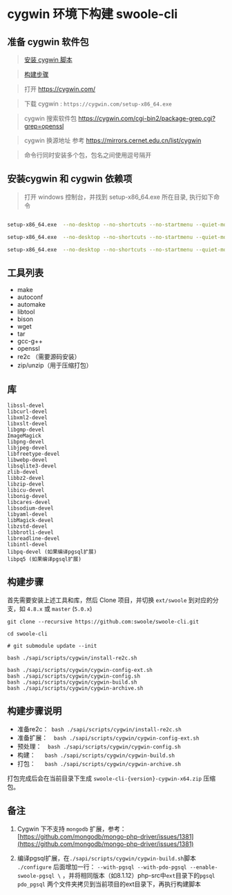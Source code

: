 # cygwin 环境下构建 swoole-cli

## 准备 cygwin 软件包

> [安装 cygwin 脚本](/sapi/scripts/cygwin/install-cygwin.sh)

> [ 构建步骤 ](/sapi/scripts/cygwin/README.md)

> 打开 https://cygwin.com/

> 下载 cygwin : `https://cygwin.com/setup-x86_64.exe`

> cygwin 搜索软件包 https://cygwin.com/cgi-bin2/package-grep.cgi?grep=openssl

> cygwin 换源地址 参考 https://mirrors.cernet.edu.cn/list/cygwin

> 命令行同时安装多个包，包名之间使用逗号隔开

## 安装cygwin 和 cygwin 依赖项

> 打开 windows 控制台，并找到 setup-x86_64.exe 所在目录, 执行如下命令

```bash

setup-x86_64.exe  --no-desktop --no-shortcuts --no-startmenu --quiet-mode --disable-buggy-antivirus    --site  https://mirrors.ustc.edu.cn/cygwin/ --packages make,git,curl,wget,tar,libtool,bison,gcc-g++,autoconf,automake,openssl,libpcre2-devel,libssl-devel,libcurl-devel,libxml2-devel,libxslt-devel,libgmp-devel,ImageMagick,libpng-devel,libjpeg-devel,libfreetype-devel,libwebp-devel,libsqlite3-devel,zlib-devel,libbz2-devel,liblz4-devel,liblzma-devel,libzip-devel,libicu-devel,libonig-devel,libcares-devel,libsodium-devel,libyaml-devel,libMagick-devel,libzstd-devel,libbrotli-devel,libreadline-devel,libintl-devel,libpq-devel,libssh2-devel,libidn2-devel,gettext-devel,coreutils,openssl-devel

setup-x86_64.exe  --no-desktop --no-shortcuts --no-startmenu --quiet-mode --disable-buggy-antivirus    --site  https://mirrors.ustc.edu.cn/cygwin/ --packages zip unzip

setup-x86_64.exe  --no-desktop --no-shortcuts --no-startmenu --quiet-mode --disable-buggy-antivirus    --site  https://mirrors.ustc.edu.cn/cygwin/ --packages libpq5 libpq-devel

```

工具列表
----

- make
- autoconf
- automake
- libtool
- bison
- wget
- tar
- gcc-g++
- openssl
- re2c （需要源码安装）
- zip/unzip（用于压缩打包）

库
----

```
libssl-devel
libcurl-devel
libxml2-devel
libxslt-devel
libgmp-devel
ImageMagick
libpng-devel
libjpeg-devel
libfreetype-devel
libwebp-devel
libsqlite3-devel
zlib-devel
libbz2-devel
libzip-devel
libicu-devel
libonig-devel
libcares-devel
libsodium-devel
libyaml-devel
libMagick-devel
libzstd-devel
libbrotli-devel
libreadline-devel
libintl-devel
libpq-devel (如果编译pgsql扩展)
libpq5 (如果编译pgsql扩展)
```

构建步骤
------
首先需要安装上述工具和库，然后 Clone 项目，并切换 `ext/swoole`
到对应的分支，如 `4.8.x` 或 `master` (`5.0.x`)

```shell
git clone --recursive https://github.com:swoole/swoole-cli.git

cd swoole-cli

# git submodule update --init

bash ./sapi/scripts/cygwin/install-re2c.sh

bash ./sapi/scripts/cygwin/cygwin-config-ext.sh
bash ./sapi/scripts/cygwin/cygwin-config.sh
bash ./sapi/scripts/cygwin/cygwin-build.sh
bash ./sapi/scripts/cygwin/cygwin-archive.sh

```

构建步骤说明
----

- 准备re2c：` bash ./sapi/scripts/cygwin/install-re2c.sh`
- 准备扩展：`  bash ./sapi/scripts/cygwin/cygwin-config-ext.sh`
- 预处理：`  bash ./sapi/scripts/cygwin/cygwin-config.sh`
- 构建：`   bash ./sapi/scripts/cygwin/cygwin-build.sh`
- 打包：`   bash ./sapi/scripts/cygwin/cygwin-archive.sh`

打包完成后会在当前目录下生成 `swoole-cli-{version}-cygwin-x64.zip` 压缩包。

备注
----

1. Cygwin 下不支持 `mongodb`
   扩展，参考：[https://github.com/mongodb/mongo-php-driver/issues/1381](https://github.com/mongodb/mongo-php-driver/issues/1381)

2. 编译pgsql扩展，在`./sapi/scripts/cygwin/cygwin-build.sh`脚本 `./configure`
   后面增加一行： `--with-pgsql --with-pdo-pgsql --enable-swoole-pgsql \`
   ，并将相同版本（如8.1.12）php-src中`ext`目录下的`pgsql` `pdo_pgsql`
   两个文件夹拷贝到当前项目的ext目录下，再执行构建脚本

